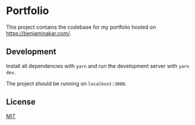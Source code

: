 # Portfolio

This project contains the codebase for my portfolio hosted on https://benjaminakar.com/.

## Development

Install all dependencies with `yarn` and run the development server with `yarn dev`.

The project should be running on `localhost:3000`.

## License

[MIT](https://choosealicense.com/licenses/mit/)
